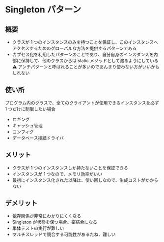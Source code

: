 # Singleton パターン

## 概要

- クラスが 1 つのインスタンスのみを持つことを保証し、このインスタンスへアクセスするためのグローバルな方法を提供するパターンである
- カプセス化を利用したパターンのことであり、自分自身のインスタンスを内部に保持して、他のクラスからは static メソッドとして渡るようにしている
  ⚠️ アンチパターンと呼ばれることが多いのであんまり使わない方がいいかもしれない

## 使い所

プログラム内のクラスで、全てのクライアントが使用できるインスタンスを必ず 1 つだけに制限したい場合

- ロギング
- キャッシュ管理
- コンフィグ
- データベース接続ドライバ

## メリット

- クラスが 1 つのインスタンスしか持たないことを保証できる
- インスタンスが 1 つなので、メモリ効率がいい
- 最初にインスタンス化された以降は、使い回しなので、生成コストがかからない

## デメリット

- 依存関係が非常にわかりにくくなる
- Singleton が状態を保つ場合、密結合になる
- 単体テストの実行が難しい
- マルチスレッドで競合する可能性があるたね、難しい
